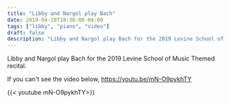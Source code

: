 ```yaml
---
title: "Libby and Nargol play Bach"
date: 2019-04-28T18:36:00-04:00
tags: ["libby", "piano", "video"]
draft: false
description: "Libby and Nargol play Bach for the 2019 Levine School of Music Themed recital."
---
```


Libby and Nargol play Bach for the 2019 Levine School of Music Themed recital.

If you can't see the video below, <https://youtu.be/mN-O9pykhTY>

{{< youtube mN-O9pykhTY>}}
